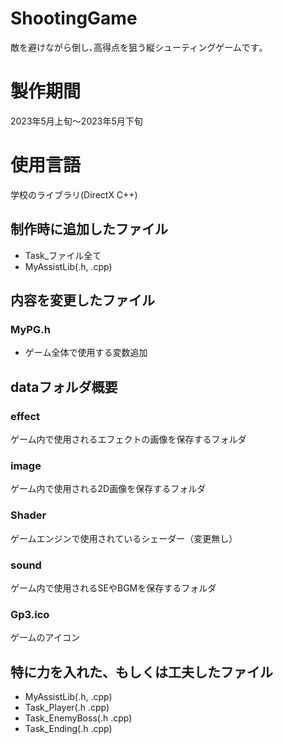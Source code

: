 # ShootingGame
敵を避けながら倒し､高得点を狙う縦シューティングゲームです｡
# 製作期間
2023年5月上旬～2023年5月下旬
# 使用言語
学校のライブラリ(DirectX C++)

## 制作時に追加したファイル
- Task_ファイル全て
- MyAssistLib(.h, .cpp)
## 内容を変更したファイル
### MyPG.h
- ゲーム全体で使用する変数追加
## dataフォルダ概要
### effect
ゲーム内で使用されるエフェクトの画像を保存するフォルダ
### image
ゲーム内で使用される2D画像を保存するフォルダ
### Shader
ゲームエンジンで使用されているシェーダー（変更無し）
### sound
ゲーム内で使用されるSEやBGMを保存するフォルダ
### Gp3.ico
ゲームのアイコン
## 特に力を入れた、もしくは工夫したファイル
- MyAssistLib(.h, .cpp)
- Task_Player(.h .cpp)
- Task_EnemyBoss(.h .cpp)
- Task_Ending(.h .cpp)